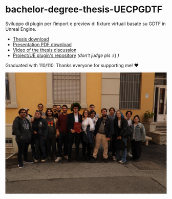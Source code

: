 # bachelor-degree-thesis-UECPGDTF
Sviluppo di plugin per l’import e preview di fixture virtuali basate su GDTF in Unreal Engine.

- [Thesis download](https://github.com/stranck/bachelor-degree-thesis-UECPGDTF/releases/download/v1.0/thesis.pdf)
- [Presentation PDF download](presentation.pdf)
- [Video of the thesis discussion](https://youtu.be/_Y9hW-d9ra8)
- [Project/UE plugin's repository](https://github.com/ClayPakyOfficial/gdtf-importer) _(don't judge pls_ :(( _)_

Graduated with 110/110. Thanks everyone for supporting me! ❤️
  
![graduation_group](https://github.com/stranck/bachelor-degree-thesis-UECPGDTF/blob/main/img/graduation_group.jpg)
